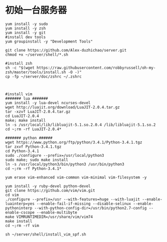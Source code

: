 初始一台服务器 
==============  
	yum install -y sudo
    yum install -y zsh
    yum install -y git
    #install dev tools
	yum groupinstall -y "Development Tools"
	
	git clone https://github.com/Alex-duzhichao/server.git
	chmod +x ~/server/shell/*.sh

	#install zsh
	sh -c "$(wget https://raw.githubusercontent.com/robbyrussell/oh-my-zsh/master/tools/install.sh -O -)"
	cp -fp ~/server/doc/zshrc ~/.zshrc



	#install vim
	####### lua #######
	yum install -y lua-devel ncurses-devel
	wget http://luajit.org/download/LuaJIT-2.0.4.tar.gz
	tar -xzvf LuaJIT-2.0.4.tar.gz
	cd LuaJIT-2.0.4
	make; make install
	ln -s /usr/local/lib/libluajit-5.1.so.2.0.4 /lib/libluajit-5.1.so.2
	cd ~;rm -rf LuaJIT-2.0.4*

	####### python ######
	wget https://www.python.org/ftp/python/3.4.1/Python-3.4.1.tgz
	tar zxvf Python-3.4.1.tgz
	cd Python-3.4.1
	sudo ./configure --prefix=/usr/local/python3
	sudo make; sudo make install
	ln -s /usr/local/python3/bin/python3 /usr/bin/python3
	cd ~;rm -rf Python-3.4.1*

    yum erase vim-enhanced vim-common vim-minimal vim-filesystem -y

	yum install -y ruby-devel python-devel
    git clone https://github.com/vim/vim.git
    cd vim
    ./configure --prefix=/usr --with-features=huge --with-luajit --enable-luainterp=yes --enable-fail-if-missing --disable-selinux --enable-pythoninterp --with-python-config-dir=/usr/bin/python2.7-config --enable-cscope --enable-multibyte
    make VIMRUNTIMEDIR=/usr/share/vim/vim74
    make install
    cd ~;rm -rf vim

    sh ~/server/shell/install_vim_spf.sh
